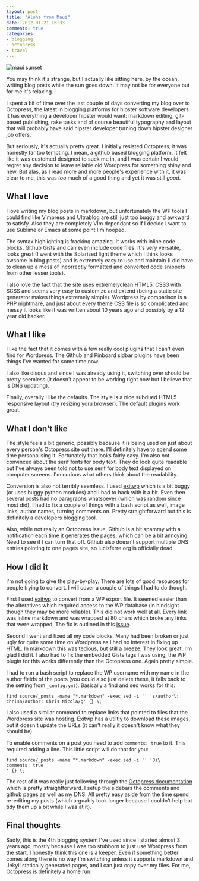 ```yaml
---
layout: post
title: "Aloha from Maui"
date: 2012-01-21 16:33
comments: true
categories: 
- blogging
- octopress
- travel
---
```


![maui sunset][sunsetthumb]

You may think it's strange, but I actually like sitting here, by the ocean, writing blog posts while the sun goes down. It may not be for everyone but for me it's relaxing.

I spent a bit of time over the last couple of days converting my blog over to Octopress, the latest in blogging platforms for hipster software developers. It has everything a developer hipster would want: markdown editing, git-based publishing, rake tasks and of course beautiful typography and layout that will probably have said hipster developer turning down hipster designer job offers.

<!--more-->

But seriously, it's actually pretty great. I initially resisted Octopress, it was honestly far too tempting. I mean, a github based blogging platform, it felt like it was customed designed to suck me in, and I was certain I would regret any decision to leave reliable old Wordpress for something shiny and new. But alas, as I read more and more people's experience with it, it was clear to me, this was *too* much of a good thing and yet it was still *good*.

## What I love

I love writing my blog posts in markdown, but unfortunately the WP tools I could find like Vimpress and Ultrablog are still just too buggy and awkward to satisfy. Also they are completely VIm dependant so if I decide I want to use Sublime or Emacs at some point I'm hooped.

The syntax highlighting is fracking amazing. It works with inline code blocks, Github Gists and can even include code files. It's very versatile, looks great (I went with the Solarized light theme which I think looks awsome in blog posts) and is extremely easy to use and maintain (I did have to clean up a mess of incorrectly formatted and converted code snippets from other lesser tools).

I also love the fact that the site uses extremelyclean HTML5, CSS3 with SCSS and seems very easy to customize and extend (being a static site generator makes things extremely simple). Wordpress by comparison is a PHP nightmare, and just about every theme CSS file is so complicated and messy it looks like it was written about 10 years ago and possibly by a 12 year old hacker.

## What I like

I like the fact that it comes with a few really cool plugins that I can't even find for Wordpress. The Github and Pinboard sidbar plugins have been things I've wanted for some time now.

I also like disqus and since I was already using it, switching over should be pretty seemless (it doesn't appear to be working right now but I believe that is DNS updating).

Finally, overally I like the defaults. The style is a nice subdued HTML5 responsive layout (try resizing yoru browser). The default plugins work great.

## What I don't like

The style feels a bit generic, possibly because it is being used on just about every person's Octopress site out there. I'll definitely have to spend some time personalising it. Fortunately that looks fairly easy. I'm also not convinced about the serif fonts for body text. They do look quite readable but I've always been told not to use serif for body text displayed on computer screens. I'm curious what others think about the readability.

Conversion is also not terribly seemless. I used [exitwp][exitwp] which is a bit buggy (or uses buggy python modules) and I had to hack with it a bit. Even then several posts had no paragraphs whatsoever (which was random since most did). I had to fix a couple of things with a bash script as well, image links, author names, turning comments on. Pretty straightforward but this is definitely a developers blogging tool.

Also, while not really an Octopress issue, Github is a bit spammy with a notification each time it generates the pages, which can be a bit annoying. Need to see if I can turn that off. Github also doesn't support multiple DNS entries pointing to one pages site, so lucisferre.org is officially dead.

## How I did it

I'm not going to give the play-by-play. There are lots of good resources for people trying to convert. I will cover a couple of things I had to do though.

First I used [exitwp][exitwp] to convert from a WP export file. It seemed easier than the alteratives which required access to the WP database (in hindsight though they may be more reliable). This did not work well at all. Every link was inline markdown and was wrapped at 80 chars which broke any links that were wrapped. The fix is outlined in this [issue][exitwpissue]. 

Second I went and fixed all my code blocks. Many had been broken or just ugly for quite some time on Wordpress as I had no interest in fixing up HTML. In markdown this was tedious, but still a breeze. They look great. I'm glad I did it. I also had to fix the embedded Gists tags I was using, the WP plugin for this works differently than the Octopress one. Again pretty simple.

I had to run a bash script to replace the WP username with my name in the author fields of the posts (you could also just delete these, it falls back to the setting from `_config.yml`). Basically a find and sed works for this:

    find source/_posts -name "*.markdown" -exec sed -i '' 's/author\: chrisn/author: Chris Nicola/g' {} \;

I also used a similar command to replace links that pointed to files that the Wordpress site was hosting. Exitwp has a utiltiy to download these images, but it doesn't update the URLs (it can't really it doesn't know what they should be).

To enable comments on a post you need to add `comments: true` to it. This required adding a line. This little script will do that for you:

    find source/_posts -name "*.markdown" -exec sed -i '' '8i\
    comments: true
    ' {} \; 

The rest of it was really just following through the [Octopress documentation][octodoc] which is pretty straightforward. I setup the sidebars the comments and github pages as well as my DNS. All pretty easy aside from the time spend re-editing my posts (which arguably took longer because I couldn't help but tidy them up a bit while I was at it).

## Final thoughts

Sadly, this is the 4th blogging system I've used since I started almost 3 years ago, mostly because I was too stubborn to just use Wordpress from the start. I honestly think this one is a keeper. Even if something better comes along there is no way I'm switching unless it supports markdown and Jekyll statically generated pages, and I can just copy over my files. For me, Octopress is definitely a home run.

[sunsetthumb]:https://lh6.googleusercontent.com/-T1VavFTtTME/TxuGesuolXI/AAAAAAAAAfc/m_SRew83wXE/s800/IMGP5742.jpg
[exitwp]:https://github.com/thomasf/exitwp
[exitwpissue]:https://github.com/thomasf/exitwp/issues/6
[octodoc]:http://octopress.org/docs/
